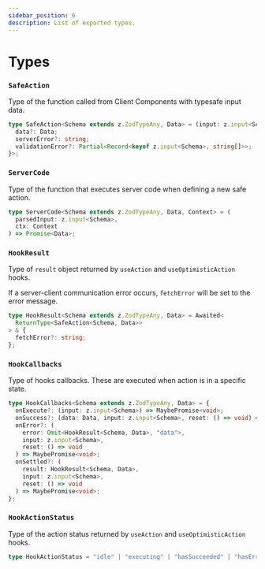 ```yaml
---
sidebar_position: 6 
description: List of exported types.
---
```


# Types

### `SafeAction`

Type of the function called from Client Components with typesafe input data.

```typescript
type SafeAction<Schema extends z.ZodTypeAny, Data> = (input: z.input<Schema>) => Promise<{
  data?: Data;
  serverError?: string;
  validationError?: Partial<Record<keyof z.input<Schema>, string[]>>;
}>;
```

### `ServerCode`

Type of the function that executes server code when defining a new safe action.

```typescript
type ServerCode<Schema extends z.ZodTypeAny, Data, Context> = (
  parsedInput: z.input<Schema>,
  ctx: Context
) => Promise<Data>;
```

### `HookResult`

Type of `result` object returned by `useAction` and `useOptimisticAction` hooks.

If a server-client communication error occurs, `fetchError` will be set to the error message.

```typescript
type HookResult<Schema extends z.ZodTypeAny, Data> = Awaited<
  ReturnType<SafeAction<Schema, Data>>
> & {
  fetchError?: string;
};
```

### `HookCallbacks`

Type of hooks callbacks. These are executed when action is in a specific state.

```typescript
type HookCallbacks<Schema extends z.ZodTypeAny, Data> = {
  onExecute?: (input: z.input<Schema>) => MaybePromise<void>;
  onSuccess?: (data: Data, input: z.input<Schema>, reset: () => void) => MaybePromise<void>;
  onError?: (
    error: Omit<HookResult<Schema, Data>, "data">,
    input: z.input<Schema>,
    reset: () => void
  ) => MaybePromise<void>;
  onSettled?: (
    result: HookResult<Schema, Data>,
    input: z.input<Schema>,
    reset: () => void
  ) => MaybePromise<void>;
};
```

### `HookActionStatus`

Type of the action status returned by `useAction` and `useOptimisticAction` hooks.

```typescript
type HookActionStatus = "idle" | "executing" | "hasSucceeded" | "hasErrored";
```